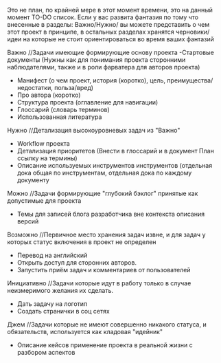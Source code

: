 Это не план, по крайней мере в этот момент времени, это на данный момент TO-DO список. 
Если у вас развита фантазия по тому что внесенные в разделы: Важно/Нужно/ вы можете представить о чем этот проект в принципе, в остальных разделах хранятся черновики/идеи на которые не стоит ориентироваться во время ваших фантазий

Важно
//Задачи имеющие формирующие основу проекта
-Стартовые документы (Нужны как для понимания проекта сторонними наблюдателями, также и в роли фарватера для авторов проекта)
  - Манифест (о чем проект, история (коротко), цель, преимущества/недостатки, польза/вред)
  - Про автора (коротко)
  - Структура проекта (оглавление для навигации)
  - Глоссарий (словарь терминов)
  - Использованная литература

Нужно
//Детализация высокоуровневых задач из "Важно"
- Workflow проекта
- Детализация приоритетов (Внести в глоссарий и в документ План ссылку на термины)
- Описание используемых инструментов инструментов (отдельная дока общая по инструментам, отдельная дока по каждому документу

Можно
//Задачи формирующие "глубокий бэклог" принятые как допустимые для проекта
- Темы для записей блога разработчика вне контекста описания версий

Возможно
//Первичное место хранения задач извне, и для задач у которых статус включения в проект не определен
- Перевод на английский
- Открыть доступ для сторонних авторов.
- Запустить приём задач и комментариев от пользователей

Инициативно
//Задачи которые идут в работу только в случае неизмеримого желания их сделать.
- Дать задачу на логотип
- Создать странички в соц сетях


Джем
//Задачи которые не имеют совершенно никакого статуса, и обязательств, используется как кладовая "идейник"
- Описание кейсов применение проекта в реальной жизни с разбором аспектов

